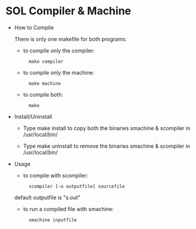 SOL Compiler & Machine
======================

- How to Compile
	
  There is only one makefile for both programs:

	- to compile only the compiler: 

            make compiler

	- to compile only the machine: 
	
            make machine

	- to compile both:
	  
            make

- Install/Uninstall

  - Type make install to copy both the binaries smachine & scompiler in /usr/local/bin/

  - Type make uninstall to remove the binaries smachine & scompiler in /usr/local/bin/

- Usage

	- to compile with scompiler: 

            scompiler [-o outputfile] sourcefile
    
    default outputfile is "s.out"

	- to run a compiled file with smachine: 

            smachine inputfile
